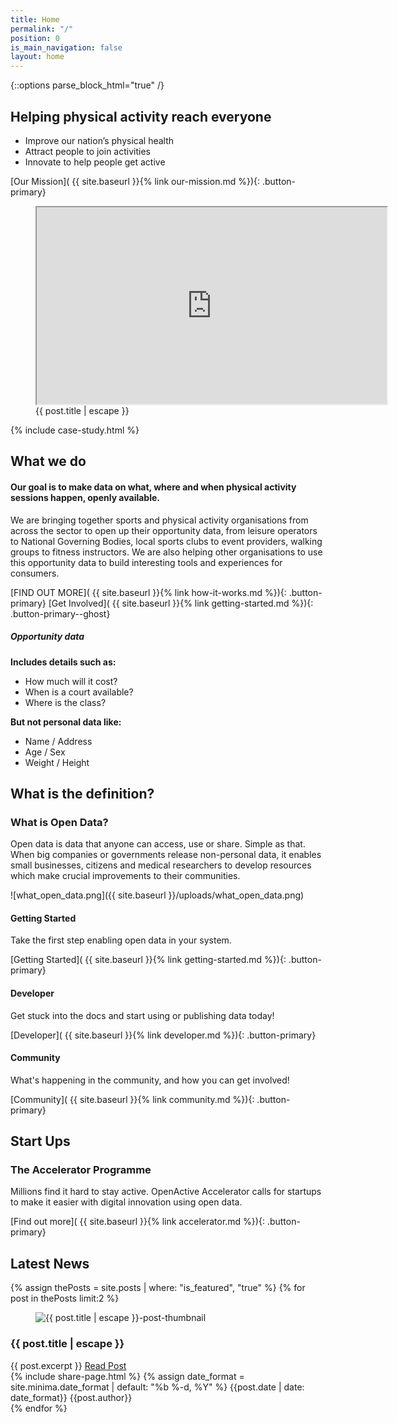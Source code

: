```yaml
---
title: Home
permalink: "/"
position: 0
is_main_navigation: false
layout: home
---
```


{::options parse_block_html="true" /}


<!--  ---------------->
<!-- HERO BLOCK -->
<!--  ---------------->
<article class="hero--home">
<nav class="hero_tab_nav">
<div class="hero-tab" data-tab="h1"></div>
<div class="hero-tab" data-tab="h2"></div>
<div class="hero-tab" data-tab="h3"></div>
</nav>
<div class="content">

# Helping physical activity reach everyone

 - Improve our nation’s physical health
 - Attract people to join activities
 - Innovate to help people get active

[Our Mission]( {{ site.baseurl }}{% link our-mission.md %}){: .button-primary}

</div>
<figure role="group" aria-labelledby="open-active-video">

<iframe width="560" height="315"  src="https://www.youtube.com/embed/kfVCRaMJarE" allowfullscreen></iframe>

<figcaption id="open-active-video" class="hidden" >{{ post.title | escape }}</figcaption>
</figure>

</article>



<!--  ---------------->
<!-- CASE STUDIES -->
<!--  ---------------->
<article class="title-row">
{% include case-study.html %}
</article>






<!--  ---------------->
<!-- HOW IT WORKS -->
<!--  ---------------->
<article class="invert title-row">
<h2 class="sub-heading-two">What we do</h2>
<div class="two twoleft">

#### Our goal is to make data on what, where and when physical activity sessions happen, openly available.

We are bringing together sports and physical activity organisations from across the sector to open up their opportunity data, from leisure operators to National Governing Bodies, local sports clubs to event providers, walking groups to fitness instructors. We are also helping other organisations to use this opportunity data to build interesting tools and experiences for consumers.

[FIND OUT MORE]( {{ site.baseurl }}{% link how-it-works.md %}){: .button-primary} [Get Involved]( {{ site.baseurl }}{% link getting-started.md %}){: .button-primary--ghost}

</div>
<div class="two twoleft">

##### Opportunity data
**Includes details such as:**
* How much will it cost?
* When is a court available?
* Where is the class?

**But not personal data like:**
* Name / Address
* Age / Sex
* Weight / Height

</div>
</article>


<!--  ---------------->
<!-- OPEN DATA ILLUSTRATION -->
<!--  ---------------->
<article class="title-row">
<h2 class="sub-heading-two">What is the definition?</h2>
<div class="one">

<h3>What is Open Data?</h3>
<p class="reset-style">
Open data is data that anyone can access, use or share. Simple as that. When big companies or governments release non-personal data, it enables small businesses, citizens and medical researchers to develop resources which make crucial improvements to their communities.</p>
</div>
<div class="one">

![what_open_data.png]({{ site.baseurl }}/uploads/what_open_data.png)

</div>
</article>



<!--  ---------------->
<!-- CALL TO ACTION BLOCKS -->
<!--  ---------------->
<article class="call_to_action">
<div class="subgrid">
<div class="three">

#### Getting Started

Take the first step enabling open data in your system.

[Getting Started]( {{ site.baseurl }}{% link getting-started.md %}){: .button-primary}

</div>
<div class="three">

#### Developer

Get stuck into the docs and start using or publishing data today!

[Developer]( {{ site.baseurl }}{% link developer.md %}){: .button-primary}

</div>
<div class="three">

#### Community

What's happening in the community, and how you can get involved!

[Community]( {{ site.baseurl }}{% link community.md %}){: .button-primary}

</div>
</div>
</article>

<!--  ---------------->
<!-- ACCELERATOR BLOCKS -->
<!--  ---------------->
<article class="call_to_action--full-width global">
<h2 class="sub-heading-two">Start Ups</h2>
<div class="one">

### The Accelerator Programme

Millions find it hard to stay active. OpenActive Accelerator calls for startups to make it easier with digital innovation using open data.

[Find out more]( {{ site.baseurl }}{% link accelerator.md %}){: .button-primary}

</div>
<figure>
<div class="triangle"></div>
<div class="stripe"></div>
<div class="image" style="background: url({{ site.baseurl }}/uploads/accel_cta.png)center center / cover no-repeat;"></div>
</figure>
</article>






<!--  ---------------->
<!-- NEWS BLOCK -->
<!--  ---------------->
<article class="post-list title-row">
<h2 class="sub-heading-two"> Latest News</h2>
{% assign thePosts = site.posts | where: "is_featured", "true" %}
{% for post in thePosts limit:2 %}
<div class="two" id="post-{{ forloop.index }}">
<figure role="group">
<img src="{{post.thumbnail_image | relative_url}}" alt="{{ post.title | escape }}-post-thumbnail">
</figure>
<h3>{{ post.title | escape }}</h3>
<div class="subgrid brand-one-b">
<div class="two twoleft">
{{ post.excerpt }}
<a class="button-primary" href="{{ post.url | relative_url }}">Read Post</a>
</div>
<div class="two twoleft">
{% include share-page.html %}
{% assign date_format = site.minima.date_format | default: "%b %-d, %Y" %}
{{post.date | date: date_format}}
{{post.author}}
</div>
</div>
</div>
{% endfor %}
</article>